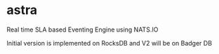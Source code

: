 # astra
Real time SLA based Eventing Engine using NATS.IO 

Initial version is implemented on RocksDB and V2 will be on Badger DB
